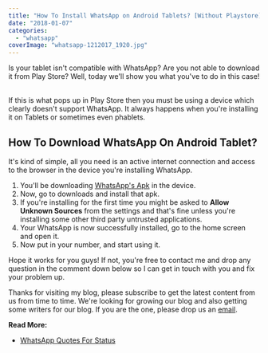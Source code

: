 ```yaml
---
title: "How To Install WhatsApp on Android Tablets? [Without Playstore]"
date: "2018-01-07"
categories: 
  - "whatsapp"
coverImage: "whatsapp-1212017_1920.jpg"
---
```


Is your tablet isn't compatible with WhatsApp? Are you not able to download it from Play Store? Well, today we'll show you what you've to do in this case!  

If this is what pops up in Play Store then you must be using a device which clearly doesn't support WhatsApp. It always happens when you're installing it on Tablets or sometimes even phablets.  

## How To Download WhatsApp On Android Tablet?

It's kind of simple, all you need is an active internet connection and access to the browser in the device you're installing WhatsApp.  

1. You'll be downloading [WhatsApp's Apk](http://brisktopia.com/BNMp) in the device.
2. Now, go to downloads and install that apk.
3. If you're installing for the first time you might be asked to **Allow Unknown Sources** from the settings and that's fine unless you're installing some other third party untrusted applications.
4. Your WhatsApp is now successfully installed, go to the home screen and open it.
5. Now put in your number, and start using it.

Hope it works for you guys! If not, you're free to contact me and drop any question in the comment down below so I can get in touch with you and fix your problem up.

Thanks for visiting my blog, please subscribe to get the latest content from us from time to time. We're looking for growing our blog and also getting some writers for our blog. If you are the one, please drop us an [email](mailto:emad@emadsblog.com).

**Read More:**

- [WhatsApp Quotes For Status](https://sastaeinstein.com/whatsapp-quotes-status-free-2018/)
